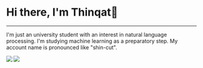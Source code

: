 # Hi there, I'm Thinqat👋
-----
I'm just an university student with an interest in natural language processing.
I'm studying machine learning as a preparatory step.
My account name is pronounced like "shin-cut". <br>

<a href="https://github.com/anuraghazra/github-readme-stats">
  <img align="left" src="https://github-readme-stats.vercel.app/api?username=Thinqat1985731&count_private=true&show_icons=true&theme=prussian" />
</a>
<a href="https://github.com/anuraghazra/github-readme-stats">
  <img align="left" src="https://github-readme-stats.vercel.app/api/top-langs/?username=Thinqat1985731&theme=prussian" />
</a>
